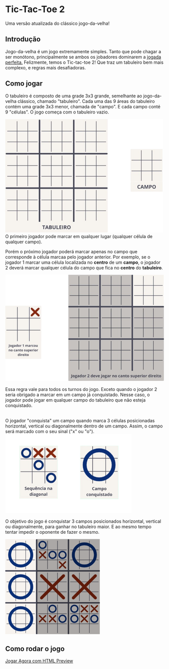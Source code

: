 # Tic-Tac-Toe 2

Uma versão atualizada do clássico jogo-da-velha!

## Introdução

Jogo-da-velha é um jogo extremamente simples. Tanto que pode chagar a ser monótono, principalmente se ambos os jobadores dominarem a [jogada perfeita.](https://pt.wikipedia.org/wiki/Jogo_da_velha#Jogada_perfeita) Felizmente, temos o Tic-tac-toe 2! Que traz um tabuleiro bem mais complexo, e regras mais desafiadoras.

## Como jogar

O tabuleiro é composto de uma grade 3x3 grande, semelhante ao jogo-da-velha clássico, chamado "tabuleiro". Cada uma das 9 áreas do tabuleiro contém uma grade 3x3 menor, chamada de "campo". E cada campo conté 9 "células". O jogo começa com o tabuleiro vazio.

<img src="assets/empty-board-and-field.png" style="width: min(500px, 100%);">

<br>
O primeiro jogador pode marcar em qualquer lugar (qualquer célula de qualquer campo). 

Porém o próximo jogador poderá marcar apenas no campo que corresponde à célula marcaa pelo jogador anterior. Por exemplo, se o jogador 1 marcar uma célula localizada no <b>centro</b> de um <b>campo</b>, o jogador 2 deverá marcar qualquer célula do campo que fica no <b>centro</b> do <b>tabuleiro</b>.

<img src="assets/destination-example.png" style="width: min(600px, 100%);">

Essa regra vale para todos os turnos do jogo. Exceto quando o jogador 2 seria obrigado a marcar em um campo já conquistado. Nesse caso, o jogador pode jogar em qualquer campo do tabuleiro que não esteja conquistado.

<br>
O jogador "conquista" um campo quando marca 3 células posicionadas horizontal, vertical ou diagonalmente dentro de um campo. Assim, o campo será marcado com o seu sinal ("x" ou "o").

<img src="assets/conquer-example.png" style="width: min(400px, 100%);">

O objetivo do jogo é conquistar 3 campos posicionados horizontal, vertical ou diagonalmente, para ganhar no tabuleiro maior. E ao mesmo tempo tentar impedir o oponente de fazer o mesmo.

<img src="assets/o-wins.png" style="width: min(300px, 100%);">

## Como rodar o jogo

[Jogar Agora com HTML Preview](http://htmlpreview.github.io/?https://github.com/MikaelOliveiraDev/tic-tac-toe-2/blob/main/index.html)
